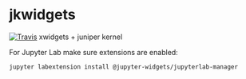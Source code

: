 jkwidgets
=========

[![Travis](https://travis-ci.org/spennihana/jkwidgets.svg?branch=master)](https://travis-ci.org/spennihana/jkwidgets)
xwidgets + juniper kernel

For Jupyter Lab make sure extensions are enabled:

```
jupyter labextension install @jupyter-widgets/jupyterlab-manager
```